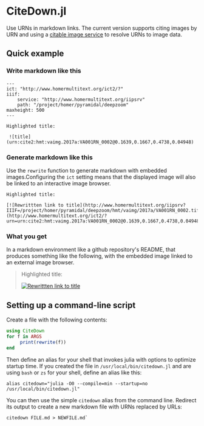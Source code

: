 # CiteDown.jl

Use URNs in markdown links.  The current version supports citing images by URN and using a [citable image service](https://cite-architecture.github.io/CitableImage.jl/stable/) to resolve URNs to image data.


## Quick example

### Write markdown like this

```
---
ict: "http://www.homermultitext.org/ict2/?"  
iiif:
    service: "http://www.homermultitext.org/iipsrv"
    path: "/project/homer/pyramidal/deepzoom"
maxheight: 500
---

Highlighted title:

 ![title](urn:cite2:hmt:vaimg.2017a:VA001RN_0002@0.1639,0.1667,0.4738,0.04948) 
```


### Generate markdown like this

Use the `rewrite` function to generate markdown with embedded images.Configuring the `ict` setting means that the displayed image will also be linked to an interactive image browser.

```
Highlighted title:

[![Rewrittten link to title](http://www.homermultitext.org/iipsrv?IIIF=/project/homer/pyramidal/deepzoom/hmt/vaimg/2017a/VA001RN_0002.tif/pct:16.39,16.67,47.38,4.948/500,/0/default.jpg)](http://www.homermultitext.org/ict2/?urn=urn:cite2:hmt:vaimg.2017a:VA001RN_0002@0.1639,0.1667,0.4738,0.04948)
```


### What you get

In a markdown environment like a github repository's README, that produces something like the following, with the embedded image linked to an external image browser.

> Highlighted title:
>
> [![Rewrittten link to title](http://www.homermultitext.org/iipsrv?IIIF=/project/homer/pyramidal/deepzoom/hmt/vaimg/2017a/VA001RN_0002.tif/pct:16.39,16.67,47.38,4.948/500,/0/default.jpg)](http://www.homermultitext.org/ict2/?urn=urn:cite2:hmt:vaimg.2017a:VA001RN_0002@0.1639,0.1667,0.4738,0.04948)


## Setting up a command-line script

Create a file with the following contents:
       
```julia
using CiteDown
for f in ARGS
	 print(rewrite(f))
end
```

Then define an alias for your shell that invokes julia with options to optimize startup time.  If you created the file in `/usr/local/bin/citedown.jl` and are using `bash` or `zs` for your shell, define an alias like this:



    alias citedown="julia -O0 --compile=min --startup=no /usr/local/bin/citedown.jl"
 
You can then use the simple `citedown` alias from the command line. Redirect its output to create a new markdown file with URNs replaced by URLs:
 
    citedown FILE.md > NEWFILE.md`
 